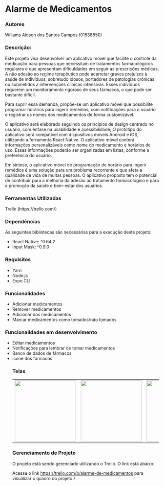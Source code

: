 <h1>Alarme de Medicamentos</h1>
<h3>Autores</h3>

Willams Aldson dos Santos Campos (01538850)

<h3>Descrição:</h3>
Este projeto visa desenvolver um aplicativo móvel que facilite o controle da medicação para pessoas que necessitam de tratamentos farmacológicos regulares e que apresentam dificuldades em seguir as prescrições médicas. A não adesão ao regime terapêutico pode acarretar graves prejuízos à saúde de indivíduos, sobretudo idosos, portadores de patologias crônicas ou submetidos a intervenções clínicas intensivas. Esses indivíduos requerem um monitoramento rigoroso de seus fármacos, o que pode ser bastante difícil.

Para suprir essa demanda, propõe-se um aplicativo móvel que possibilite programar horários para ingerir remédios, com notificações para o usuário e registrar os nomes dos medicamentos de forma customizável.

O aplicativo será elaborado seguindo os princípios de design centrado no usuário, com ênfase na usabilidade e acessibilidade; O protótipo do aplicativo será compatível com dispositivos móveis Android e iOS, utilizando a ferramenta React Native. O aplicativo móvel conterá informações personalizáveis como nome do medicamento e horários de uso. Essas informações poderão ser organizadas em listas, conforme a preferência do usuário.

Em síntese, o aplicativo móvel de programação de horário para ingerir remédios é uma solução para um problema recorrente e que afeta a qualidade de vida de muitas pessoas. O aplicativo proposto tem o potencial de contribuir para a melhoria da adesão ao tratamento farmacológico e para a promoção da saúde e bem-estar dos usuários.

<h3>Ferramentas Utilizadas</h3>
Trello (https://trello.com/)

<h3>Dependências</h3>
As seguintes bibliotecas são necessárias para a execução deste projeto:
<ul>
<li>React Native: ^0.64.2
<li>Input Mask: ^0.9.0
</ul>

<h3>Requisitos</h3>

<ul>
<li>Yarn
<li>Node.js
<li>Expo CLI
</ul>
<h3>Funcionalidades</h3>

<ul>
<li>Adicionar medicamentos
<li>Remover medicamentos
<li>Adicionar dos medicamentos
<li>Marcar medicamentos como tomados/não tomados
</ul>
<h3>Funcionalidades em desenvolvimento</h3>

<ul>
<li>Editar medicamentos
<li>Notificações para lembrar de tomar medicamentos
<li>Banco de dados de fármacos
<li>ícone dos fármacos
  
  <h3>Telas</h3>
  
 <table>
  <tr>
    <td Style="display:flex;justify-content:center"> 
      <img src="https://user-images.githubusercontent.com/114779612/232150919-529e660a-7ef3-407d-8995-1e98ee4a49cf.jpg" width="200"/>
    </td>
    <td>
      <img src="https://user-images.githubusercontent.com/114779612/232151064-586f0242-b228-4dac-8467-6e238b237423.jpg" width="200"/>
    </td>
    <td>
      <img src="https://user-images.githubusercontent.com/114779612/232151086-4b33f6c8-9095-4c55-aedd-f7946eefa974.jpg" width="200"/>
    </td>
    <td>
      <img src="https://user-images.githubusercontent.com/114779612/232151111-5279be27-00b3-4574-a8e4-b2aa5e913e3a.jpg" width="200"/>
    </td>
  </tr>
</table>
  
  <h3>Gerenciamento de Projeto</h3>
O projeto está sendo gerenciado utilizando o Trello. O link está abaixo:

Acesse o link https://trello.com/b/alarme-de-medicamentos para visualizar o quadro do projeto.!
     

